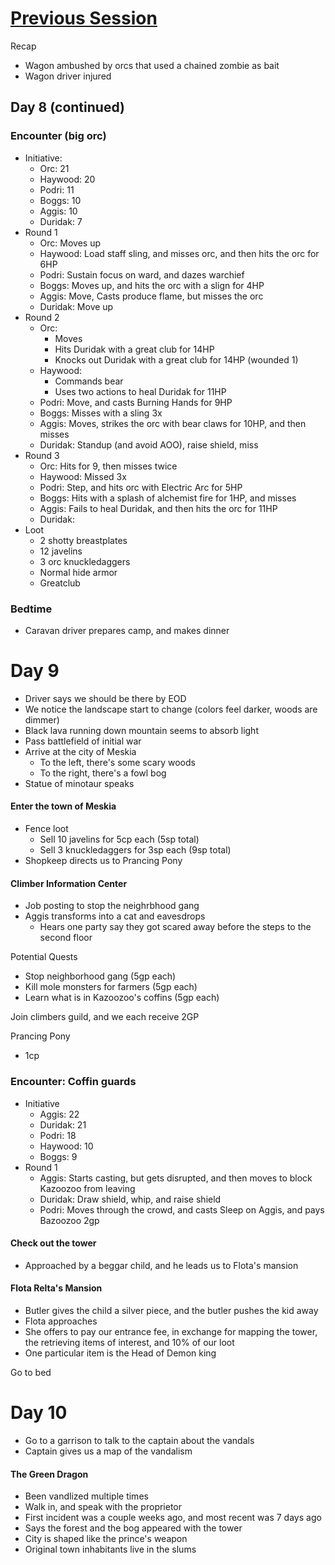 # [Previous Session](2019-12-16.md)

Recap

- Wagon ambushed by orcs that used a chained zombie as bait
- Wagon driver injured

## Day 8 (continued)

### Encounter (big orc)

- Initiative:
  - Orc: 21
  - Haywood: 20
  - Podri: 11
  - Boggs: 10
  - Aggis: 10
  - Duridak: 7
- Round 1
  - Orc: Moves up
  - Haywood: Load staff sling, and misses orc, and then hits the orc for 6HP
  - Podri: Sustain focus on ward, and dazes warchief
  - Boggs: Moves up, and hits the orc with a slign for 4HP
  - Aggis: Move, Casts produce flame, but misses the orc
  - Duridak: Move up
- Round 2
  - Orc:
    - Moves
    - Hits Duridak with a great club for 14HP
    - Knocks out Duridak with a great club for 14HP (wounded 1)
  - Haywood:
    - Commands bear
    - Uses two actions to heal Duridak for 11HP
  - Podri: Move, and casts Burning Hands for 9HP
  - Boggs: Misses with a sling 3x
  - Aggis: Moves, strikes the orc with bear claws for 10HP, and then misses
  - Duridak: Standup (and avoid AOO), raise shield, miss
- Round 3
  - Orc: Hits for 9, then misses twice
  - Haywood: Missed 3x
  - Podri: Step, and hits orc with Electric Arc for 5HP
  - Boggs: Hits with a splash of alchemist fire for 1HP, and misses
  - Aggis: Fails to heal Duridak, and then hits the orc for 11HP
  - Duridak:
- Loot
  - 2 shotty breastplates
  - 12 javelins
  - 3 orc knuckledaggers
  - Normal hide armor
  - Greatclub

### Bedtime

- Caravan driver prepares camp, and makes dinner

# Day 9

- Driver says we should be there by EOD
- We notice the landscape start to change (colors feel darker, woods are dimmer)
- Black lava running down mountain seems to absorb light
- Pass battlefield of initial war
- Arrive at the city of Meskia
  - To the left, there's some scary woods
  - To the right, there's a fowl bog
- Statue of minotaur speaks

#### Enter the town of Meskia

- Fence loot
  - Sell 10 javelins for 5cp each (5sp total)
  - Sell 3 knuckledaggers for 3sp each (9sp total)
- Shopkeep directs us to Prancing Pony

#### Climber Information Center

- Job posting to stop the neighrbhood gang
- Aggis transforms into a cat and eavesdrops
  - Hears one party say they got scared away before the steps to the second floor

Potential Quests

- Stop neighborhood gang (5gp each)
- Kill mole monsters for farmers (5gp each)
- Learn what is in Kazoozoo's coffins (5gp each)

Join climbers guild, and we each receive 2GP

Prancing Pony

- 1cp

### Encounter: Coffin guards

- Initiative
  - Aggis: 22
  - Duridak: 21
  - Podri: 18
  - Haywood: 10
  - Boggs: 9
- Round 1
  - Aggis: Starts casting, but gets disrupted, and then moves to block Kazoozoo from leaving
  - Duridak: Draw shield, whip, and raise shield
  - Podri: Moves through the crowd, and casts Sleep on Aggis, and pays Bazoozoo 2gp

#### Check out the tower

- Approached by a beggar child, and he leads us to Flota's mansion

#### Flota Relta's Mansion

- Butler gives the child a silver piece, and the butler pushes the kid away
- Flota approaches
- She offers to pay our entrance fee, in exchange for mapping the tower, the retrieving items of interest, and 10% of our loot
- One particular item is the Head of Demon king

Go to bed

# Day 10

- Go to a garrison to talk to the captain about the vandals
- Captain gives us a map of the vandalism

#### The Green Dragon

- Been vandlized multiple times
- Walk in, and speak with the proprietor
- First incident was a couple weeks ago, and most recent was 7 days ago
- Says the forest and the bog appeared with the tower
- City is shaped like the prince's weapon
- Original town inhabitants live in the slums

